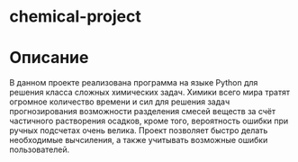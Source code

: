 # chemical-project

# Описание
В данном проекте реализована программа на языке Python для решения класса сложных химических задач. Химики всего мира тратят огромное количество времени и сил для решения задач прогнозирования возможности разделения смесей веществ за счёт частичного растворения осадков, кроме того, вероятность ошибки при ручных подсчетах очень велика. Проект позволяет быстро делать необходимые вычсиления, а также учитывать возможные ошибки пользователей.
